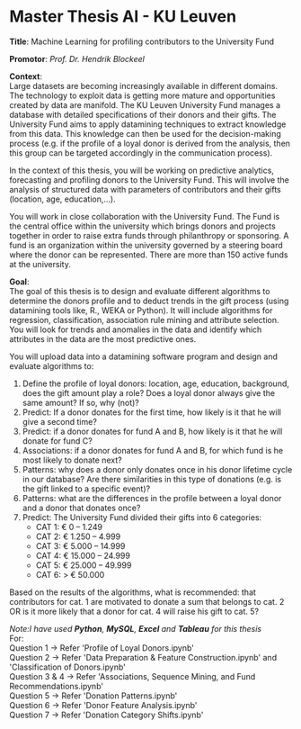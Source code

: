 # Master Thesis AI - KU Leuven
<b>Title</b>: Machine Learning for profiling contributors to the University Fund <br>

<b>Promotor</b>: <i>Prof. Dr. Hendrik Blockeel</i> <br>

<b>Context</b>: <br>
Large datasets are becoming increasingly available in different domains. The technology to exploit data is getting more mature and opportunities created by data are manifold. The KU Leuven University Fund manages a database with detailed specifications of their donors and their gifts. The University Fund aims to apply datamining techniques to extract knowledge from this data. This knowledge can then be used for the decision-making process (e.g. if the profile of a loyal donor is derived from the analysis, then this group can be targeted accordingly in the communication process). <br>

In the context of this thesis, you will be working on predictive analytics, forecasting and profiling donors to the University Fund. This will involve the analysis of structured data with parameters of contributors and their gifts (location, age, education,…). <br>

You will work in close collaboration with the University Fund. The Fund is the central office within the university which brings donors and projects together in order to raise extra funds through philanthropy or sponsoring. A fund is an organization within the university governed by a steering board where the donor can be represented. There are more than 150 active funds at the university.

<b>Goal</b>: <br>
The goal of this thesis is to design and evaluate different algorithms to determine the donors profile and to deduct trends in the gift process (using datamining tools like, R., WEKA or Python). It will include algorithms for regression, classification, association rule mining and attribute selection. You will look for trends and anomalies in the data and identify which attributes in the data are the most predictive ones. <br>

You will upload data into a datamining software program and design and evaluate algorithms to: <br>
1. Define the profile of loyal donors: location, age, education, background, does the gift amount play a role? Does a loyal donor always give the same amount? If so, why (not)? <br>
2. Predict: If a donor donates for the first time, how likely is it that he will give a second time? <br>
3. Predict: if a donor donates for fund A and B, how likely is it that he will donate for fund C? <br>
4. Associations: if a donor donates for fund A and B, for which fund is he most likely to donate next? <br>
5. Patterns: why does a donor only donates once in his donor lifetime cycle in our database? Are there similarities in this type of donations (e.g. is the gift linked to a specific event)? <br>
6. Patterns: what are the differences in the profile between a loyal donor and a donor that donates once? <br>
7. Predict: The University Fund divided their gifts into 6 categories: 
    - CAT 1: € 0 – 1.249
    - CAT 2: € 1.250 – 4.999
    - CAT 3: € 5.000 – 14.999
    - CAT 4: € 15.000 – 24.999
    - CAT 5: € 25.000 – 49.999
    - CAT 6: > € 50.000

Based on the results of the algorithms, what is recommended: that contributors for cat. 1 are motivated to donate a sum that belongs to cat. 2 OR is it more likely that a donor for cat. 4 will raise his gift to cat. 5? <br>

<i>Note:I have used <b>Python</b>, <b>MySQL</b>, <b>Excel</b> and <b>Tableau</b> for this thesis</i> <br>
For: <br>
Question 1 -> Refer 'Profile of Loyal Donors.ipynb' <br>
Question 2 -> Refer 'Data Preparation & Feature Construction.ipynb' and 'Classification of Donors.ipynb' <br>
Question 3 & 4 -> Refer 'Associations, Sequence Mining, and Fund Recommendations.ipynb' <br>
Question 5 -> Refer 'Donation Patterns.ipynb' <br>
Question 6 -> Refer 'Donor Feature Analysis.ipynb' <br>
Question 7 -> Refer 'Donation Category Shifts.ipynb'


